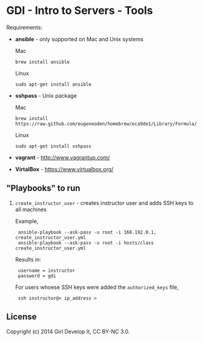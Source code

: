 GDI - Intro to Servers - Tools
==============================

Requirements: 
  
  * __ansible__ - only supported on Mac and Unix systems
    
    Mac
    
        brew install ansible
    
    
    Linux 
  
        sudo apt-get install ansible
    
  * __sshpass__ - Unix package
  
    Mac 
    
        brew install https://raw.github.com/eugeneoden/homebrew/eca9de1/Library/Formula/sshpass.rb
    
    
    Linux 
    
        sudo apt-get install sshpass
    

  * __vagrant__ - http://www.vagrantup.com/
  * __VirtalBox__ - https://www.virtualbox.org/


## "Playbooks" to run

1. `create_instructor_user` - creates instructor user and adds SSH keys to all machines

    Example, 
        
        ansible-playbook --ask-pass -u root -i 168.192.0.1, create_instructor_user.yml
        ansible-playbook --ask-pass -u root -i hosts/class create_instructor_user.yml
  
    Results in: 
  
        username = instructor
        password = gdi
  
    For users whoese SSH keys were added the `authorized_keys` file, 
    
        ssh instructor@< ip_address > 

## License 
Copyright (c) 2014 Girl Develop It, CC BY-NC 3.0. 
